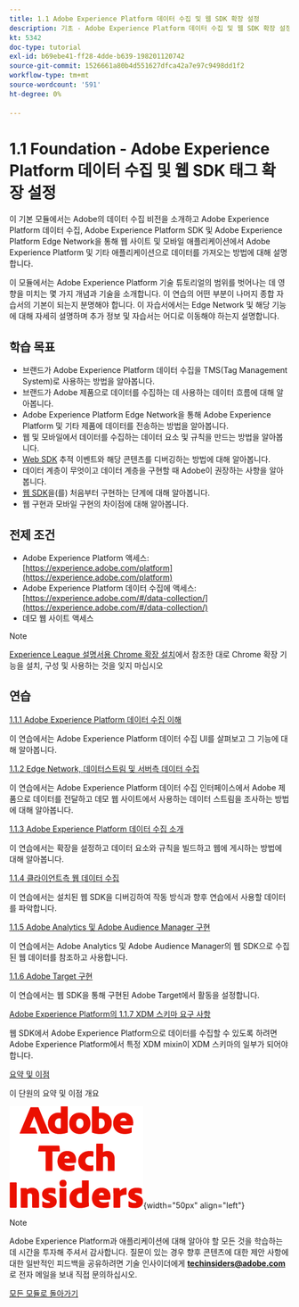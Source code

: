 ```yaml
---
title: 1.1 Adobe Experience Platform 데이터 수집 및 웹 SDK 확장 설정
description: 기초 - Adobe Experience Platform 데이터 수집 및 웹 SDK 확장 설정
kt: 5342
doc-type: tutorial
exl-id: b69ebe41-ff28-4dde-b639-198201120742
source-git-commit: 1526661a80b4d551627dfca42a7e97c9498dd1f2
workflow-type: tm+mt
source-wordcount: '591'
ht-degree: 0%

---
```


# 1.1 Foundation - Adobe Experience Platform 데이터 수집 및 웹 SDK 태그 확장 설정

이 기본 모듈에서는 Adobe의 데이터 수집 비전을 소개하고 Adobe Experience Platform 데이터 수집, Adobe Experience Platform SDK 및 Adobe Experience Platform Edge Network을 통해 웹 사이트 및 모바일 애플리케이션에서 Adobe Experience Platform 및 기타 애플리케이션으로 데이터를 가져오는 방법에 대해 설명합니다.

이 모듈에서는 Adobe Experience Platform 기술 튜토리얼의 범위를 벗어나는 데 영향을 미치는 몇 가지 개념과 기술을 소개합니다. 이 연습의 어떤 부분이 나머지 종합 자습서의 기본이 되는지 분명해야 합니다. 이 자습서에서는 Edge Network 및 해당 기능에 대해 자세히 설명하며 추가 정보 및 자습서는 어디로 이동해야 하는지 설명합니다.

## 학습 목표

- 브랜드가 Adobe Experience Platform 데이터 수집을 TMS(Tag Management System)로 사용하는 방법을 알아봅니다.
- 브랜드가 Adobe 제품으로 데이터를 수집하는 데 사용하는 데이터 흐름에 대해 알아봅니다.
- Adobe Experience Platform Edge Network을 통해 Adobe Experience Platform 및 기타 제품에 데이터를 전송하는 방법을 알아봅니다.
- 웹 및 모바일에서 데이터를 수집하는 데이터 요소 및 규칙을 만드는 방법을 알아봅니다.
- [Web SDK](https://experienceleague.adobe.com/en/docs/experience-platform/web-sdk/home) 추적 이벤트와 해당 콘텐츠를 디버깅하는 방법에 대해 알아봅니다.
- 데이터 계층이 무엇이고 데이터 계층을 구현할 때 Adobe이 권장하는 사항을 알아봅니다.
- [웹 SDK](https://experienceleague.adobe.com/en/docs/experience-platform/web-sdk/home)을(를) 처음부터 구현하는 단계에 대해 알아봅니다.
- 웹 구현과 모바일 구현의 차이점에 대해 알아봅니다.

## 전제 조건

- Adobe Experience Platform 액세스: [https://experience.adobe.com/platform](https://experience.adobe.com/platform)
- Adobe Experience Platform 데이터 수집에 액세스: [https://experience.adobe.com/#/data-collection/](https://experience.adobe.com/#/data-collection/)
- 데모 웹 사이트 액세스

>[!NOTE]
>
>[Experience League 설명서용 Chrome 확장 설치](../../gettingstarted/gettingstarted/ex1.md)에서 참조한 대로 Chrome 확장 기능을 설치, 구성 및 사용하는 것을 잊지 마십시오

## 연습

[1.1.1 Adobe Experience Platform 데이터 수집 이해](./ex1.md)

이 연습에서는 Adobe Experience Platform 데이터 수집 UI를 살펴보고 그 기능에 대해 알아봅니다.

[1.1.2 Edge Network, 데이터스트림 및 서버측 데이터 수집](./ex2.md)

이 연습에서는 Adobe Experience Platform 데이터 수집 인터페이스에서 Adobe 제품으로 데이터를 전달하고 데모 웹 사이트에서 사용하는 데이터 스트림을 조사하는 방법에 대해 알아봅니다.

[1.1.3 Adobe Experience Platform 데이터 수집 소개](./ex3.md)

이 연습에서는 확장을 설정하고 데이터 요소와 규칙을 빌드하고 웹에 게시하는 방법에 대해 알아봅니다.

[1.1.4 클라이언트측 웹 데이터 수집](./ex4.md)

이 연습에서는 설치된 웹 SDK을 디버깅하여 작동 방식과 향후 연습에서 사용할 데이터를 파악합니다.

[1.1.5 Adobe Analytics 및 Adobe Audience Manager 구현](./ex5.md)

이 연습에서는 Adobe Analytics 및 Adobe Audience Manager의 웹 SDK으로 수집된 웹 데이터를 참조하고 사용합니다.

[1.1.6 Adobe Target 구현](./ex6.md)

이 연습에서는 웹 SDK을 통해 구현된 Adobe Target에서 활동을 설정합니다.

[Adobe Experience Platform의 1.1.7 XDM 스키마 요구 사항](./ex7.md)

웹 SDK에서 Adobe Experience Platform으로 데이터를 수집할 수 있도록 하려면 Adobe Experience Platform에서 특정 XDM mixin이 XDM 스키마의 일부가 되어야 합니다.

[요약 및 이점](./summary.md)

이 단원의 요약 및 이점 개요

![기술 내부자](./../../../assets/images/techinsiders.png){width="50px" align="left"}

>[!NOTE]
>
>Adobe Experience Platform과 애플리케이션에 대해 알아야 할 모든 것을 학습하는 데 시간을 투자해 주셔서 감사합니다. 질문이 있는 경우 향후 콘텐츠에 대한 제안 사항에 대한 일반적인 피드백을 공유하려면 기술 인사이더에게 **techinsiders@adobe.com**&#x200B;로 전자 메일을 보내 직접 문의하십시오.

[모든 모듈로 돌아가기](../../../overview.md)
